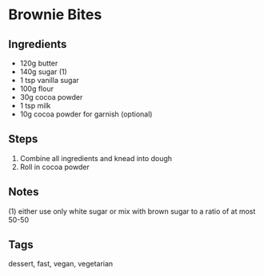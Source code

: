 # Brownie Bites

## Ingredients

* 120g butter
* 140g sugar (1)
* 1 tsp vanilla sugar 
* 100g flour 
* 30g cocoa powder
* 1 tsp milk
* 10g cocoa powder for garnish (optional)

## Steps

1. Combine all ingredients and knead into dough
2. Roll in cocoa powder

## Notes

(1) either use only white sugar or mix with brown sugar to a ratio of at most 50-50

## Tags
dessert, fast, vegan, vegetarian
